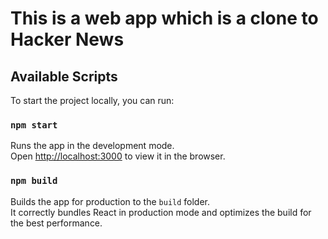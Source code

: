 # This is a web app which is a clone to Hacker News

## Available Scripts

To start the project locally, you can run:

### `npm start`

Runs the app in the development mode.\
Open [http://localhost:3000](http://localhost:3000) to view it in the browser.

### `npm build`

Builds the app for production to the `build` folder.\
It correctly bundles React in production mode and optimizes the build for the best performance.
